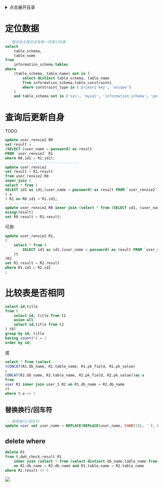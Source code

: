 <details>
<summary>点击展开目录</summary>
<!-- TOC -->

- [定位数据](#定位数据)
- [查询后更新自身](#查询后更新自身)
- [比较表是否相同](#比较表是否相同)
    - [替换换行/回车符](#替换换行回车符)
    - [delete where](#delete-where)

<!-- /TOC -->
</details>

# 定位数据

```sql
-- 既没有主键也没有唯一性索引的表
select
    table_schema,
    table_name
from
    information_schema.tables
where
    (table_schema, table_name) not in (
        select distinct table_schema, table_name
        from information_schema.table_constraints
        where constraint_type in ('primary key', 'unique')
    )
    and table_schema not in ('sys', 'mysql', 'information_schema', 'performance_schema')
```
# 查询后更新自身

TODO

```sql
update user_renxie2 R0
set result =
(SELECT (user_name = password) as result
FROM `user_renxie2` R1
where R0.id1 = R1.id1);
----------------------------------
update user_renxie2
set result = R1.result
from user_renxie2 R0
inner join (
select * from (
SELECT id1 as id1,(user_name = password) as result FROM `user_renxie2`
) a
) R1 on R0.id1 = R1.id1;
---------------------------------
update user_renxie2 R0 inner join (select * from (SELECT id1, (user_name = password) as result FROM `user_renxie2`) a) R1 on R1.id1 = R0.id1
using(result)
set R0.result = R1.result;
```

可用:
```sql
update user_renxie2 R1,
(
    select * from (
        SELECT id1 as id1,(user_name = password) as result FROM `user_renxie2`
    )t
)R2
set R1.result = R2.result
where R1.id1 = R2.id1
;
```

# 比较表是否相同

```sql
select id,title
from (
    select id, title from t1
    union all
    select id,title from t2
) tbl
group by id, title
having count(*) = 1
order by id;
```
或
```sql
select * from (select
(CONCAT(R1.db_name, R1.table_name, R1.pk_field, R1.pk_value)
=
CONCAT(R2.db_name, R2.table_name, R2.pk_field, R2.pk_value))as a
from
user R1 inner join user_1 R2 on R1.db_name = R2.db_name
)t
where t.a <> 1
```

## 替换换行/回车符

```sql
-- 替换换行/回车符
update user set user_name = REPLACE(REPLACE(user_name, CHAR(10), ''), CHAR(13), '')
```

## delete where

```sql
delete R1
from t_dwh_check_result R1 
    inner join (select * from (select distinct db_name,table_name from t_dwh_check_result where result = 5)a) R2
    on R1.db_name = R2.db_name and R1.table_name = R2.table_name
where R1.result <> 5
```

[![](https://static.segmentfault.com/v-5b1df2a7/global/img/creativecommons-cc.svg)](https://creativecommons.org/licenses/by-nc-nd/4.0/)
